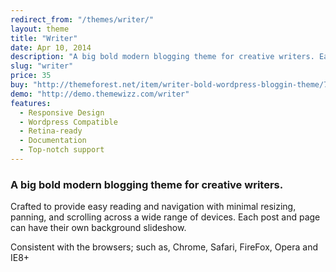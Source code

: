 ```yaml
---
redirect_from: "/themes/writer/"
layout: theme
title: "Writer"
date: Apr 10, 2014
description: "A big bold modern blogging theme for creative writers. Each post and page can have their own background slideshow."
slug: "writer"
price: 35
buy: "http://themeforest.net/item/writer-bold-wordpress-bloggin-theme/7332539"
demo: "http://demo.themewizz.com/writer"
features:
  - Responsive Design
  - Wordpress Compatible
  - Retina-ready
  - Documentation
  - Top-notch support
---
```


<h3 class="lead">A big bold modern blogging theme for creative writers.</h3>

Crafted to provide easy reading and navigation with minimal resizing, panning, and scrolling across a wide range of devices. Each post and page can have their own background slideshow. 

Consistent with the browsers; such as, Chrome, Safari, FireFox, Opera and IE8+
